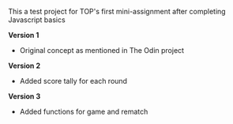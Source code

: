 This a test project for TOP's first mini-assignment after completing Javascript basics

**Version 1**
- Original concept as mentioned in The Odin project 

**Version 2**
- Added score tally for each round 

**Version 3**
- Added functions for game and rematch 